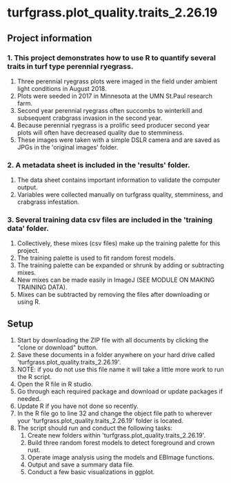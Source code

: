 # turfgrass.plot_quality.traits_2.26.19

## Project information
### 1. This project demonstrates how to use R to quantify several traits in turf type perennial ryegrass.  
   1. Three perennial ryegrass plots were imaged in the field under ambient light conditions in August 2018.
   1. Plots were seeded in 2017 in Minnesota at the UMN St.Paul research farm.
   1. Second year perennial ryegrass often succombs to winterkill and subsequent crabgrass invasion in the second year.
   1. Because perennial ryegrass is a prolific seed producer second year plots will often have decreased quality due to stemminess.
   1. These images were taken with a simple DSLR camera and are saved as JPGs in the 'original images' folder.
### 2. A metadata sheet is included in the 'results' folder.  
   1. The data sheet contains important information to validate the computer output.
   1. Variables were collected manually on turfgrass quality, stemminess, and crabgrass infestation.
### 3. Several training data csv files are included in the 'training data' folder.  
   1. Collectively, these mixes (csv files) make up the training palette for this project.
   1. The training palette is used to fit random forest models.
   1. The training palette can be expanded or shrunk by adding or subtracting mixes.
   1. New mixes can be made easily in ImageJ (SEE MODULE ON MAKING TRAINING DATA).
   1. Mixes can be subtracted by removing the files after downloading or using R.


## Setup
1. Start by downloading the ZIP file with all documents by clicking the "clone or download" button.
1. Save these documents in a folder anywhere on your hard drive called 'turfgrass.plot_quality.traits_2.26.19'.
1. NOTE: if you do not use this file name it will take a little more work to run the R script.
1. Open the R file in R studio.
1. Go through each required package and download or update packages if needed.
1. Update R if you have not done so recently.
1. In the R file go to line 32 and change the object file path to wherever your 'turfgrass.plot_quality.traits_2.26.19' folder is located.
1. The script should run and conduct the following tasks:
   1. Create new folders within 'turfgrass.plot_quality.traits_2.26.19'.
   1. Build three random forest models to detect foreground and crown rust.
   1. Operate image analysis using the models and EBImage functions.
   1. Output and save a summary data file.
   1. Conduct a few basic visualizations in ggplot.
